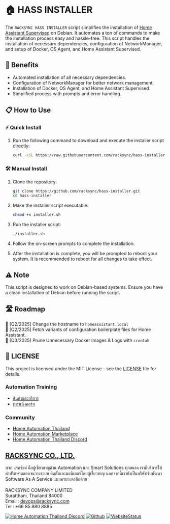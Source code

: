 # 🏠 HASS INSTALLER

The `RACKSYNC HASS INSTALLER` script simplifies the installation of [Home Assistant Supervised](https://github.com/home-assistant/supervised-installer) on Debian. It automates a ton of commands to make the installation process easy and hassle-free. This script handles the installation of necessary dependencies, configuration of NetworkManager, and setup of Docker, OS Agent, and Home Assistant Supervised.

## 🚀 Benefits

- Automated installation of all necessary dependencies.
- Configuration of NetworkManager for better network management.
- Installation of Docker, OS Agent, and Home Assistant Supervised.
- Simplified process with prompts and error handling.

## 📋 How to Use

### ⚡ Quick Install

1. Run the following command to download and execute the installer script directly:
   ```bash
   curl -sSL https://raw.githubusercontent.com/racksync/hass-installer/main/installer.sh | bash
   ```

### 🛠️ Manual Install

1. Clone the repository:
   ```bash
   git clone https://github.com/racksync/hass-installer.git
   cd hass-installer
   ```

2. Make the installer script executable:
   ```bash
   chmod +x installer.sh
   ```

3. Run the installer script:
   ```bash
   ./installer.sh
   ```

4. Follow the on-screen prompts to complete the installation.

5. After the installation is complete, you will be prompted to reboot your system. It is recommended to reboot for all changes to take effect.

## ⚠️ Note

This script is designed to work on Debian-based systems. Ensure you have a clean installation of Debian before running the script.


## 🛣️ Roadmap

📅 [Q2/2025] Change the hostname to `homeassistant.local` \
📅 [Q2/2025] Fetch variants of configuration boilerplate files for Home Assistant. \
📅 [Q3/2025] Prune Unnecessary Docker Images & Logs with `crontab`


## 📄 LICENSE

This project is licensed under the MIT License - see the [LICENSE](LICENSE) file for details.

### Automation Training

- [สินค้าและบริการ](http://racksync.com)
- [เทรนนิ่งคอร์ส](https://facebook.com/racksync)

### Community

- [Home Automation Thailand](https://www.facebook.com/groups/hathailand)
- [Home Automation Marketplace](https://www.facebook.com/groups/hatmarketplace)
- [Home Automation Thailand Discord](https://discord.gg/Wc5CwnWkp4) 

## [RACKSYNC CO., LTD.](https://racksync.com)

บจก.แรคซิงค์ คือผู้เชี่ยวชาญด้าน Automation และ Smart Solutions ทุกขนาด เรามีบริการให้คำปรึกษาตลอดจนวางระบบ ติดตั้งและมอนิเตอร์โดยผู้เชี่ยวชาญ นอกจากนี้เรายังเป็นบริษัทรับพัฒนา Software As A Service แบบครบวงจรอีกด้วย
\
\
RACKSYNC COMPANY LIMITED \
Suratthani, Thailand 84000 \
Email : devops@racksync.com \
Tel : +66 85 880 8885 

[![Home Automation Thailand Discord](https://img.shields.io/discord/986181205504438345?style=for-the-badge)](https://discord.gg/Wc5CwnWkp4) [![Github](https://img.shields.io/github/followers/racksync?style=for-the-badge)](https://github.com/racksync) 
[![WebsiteStatus](https://img.shields.io/website?down_color=grey&down_message=Offline&style=for-the-badge&up_color=green&up_message=Online&url=https%3A%2F%2Fracksync.com)](https://racksync.com)



